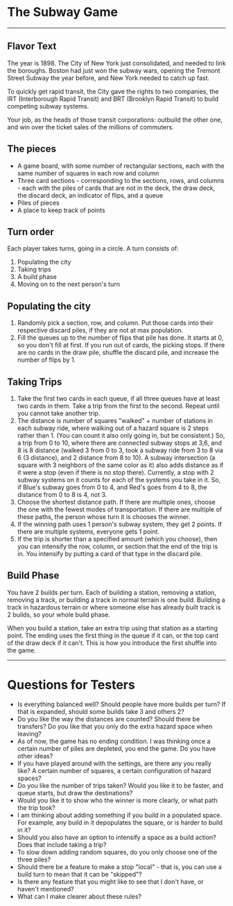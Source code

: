 # The Subway Game
---
## Flavor Text
The year is 1898. The City of New York just consolidated, and needed to link the boroughs. Boston had just won the subway wars, opening the Tremont Street Subway the year before, and New York needed to catch up fast.

To quickly get rapid transit, the City gave the rights to two companies, the IRT (Interborough Rapid Transit) and BRT (Brooklyn Rapid Transit) to build competing subway systems.

Your job, as the heads of those transit corporations: outbuild the other one, and win over the ticket sales of the millions of commuters.

## The pieces
 * A game board, with some number of rectangular sections, each with the same number of squares in each row and column
 * Three card sections - corresponding to the sections, rows, and columns - each with the piles of cards that are not in the deck, the draw deck, the discard deck, an indicator of flips, and a queue
 * Piles of pieces
 * A place to keep track of points

## Turn order
Each player takes turns, going in a circle. A turn consists of:

 1. Populating the city
 2. Taking trips
 3. A build phase
 4. Moving on to the next person's turn

## Populating the city
 1. Randomly pick a section, row, and column. Put those cards into their respective discard piles, if they are not at max population.
 2. Fill the queues up to the number of flips that pile has done. It starts at 0, so you don't fill at first. If you run out of cards, the picking stops. If there are no cards in the draw pile, shuffle the discard pile, and increase the number of flips by 1.

## Taking Trips
 1. Take the first two cards in each queue, if all three queues have at least two cards in them. Take a trip from the first to the second. Repeat until you cannot take another trip.
 2. The distance is number of squares "walked" + number of stations in each subway ride, where walking out of a hazard square is 2 steps rather than 1. (You can count it also only going in, but be consistent.) So, a trip from 0 to 10, where there are connected subway stops at 3,6, and 8 is 8 distance (walked 3 from 0 to 3, took a subway ride from 3 to 8 via 6 (3 distance), and 2 distance from 8 to 10). A subway intersection (a square with 3 neighbors of the same color as it) also adds distance as if it were a stop (even if there is no stop there). Currently, a stop with 2 subway systems on it counts for each of the systems you take in it. So, if Blue's subway goes from 0 to 4, and Red's goes from 4 to 8, the distance from 0 to 8 is 4, not 3.
 3. Choose the shortest distance path. If there are multiple ones, choose the one with the fewest modes of transportation. If there are multiple of these paths, the person whose turn it is chooses the winner.
 4. If the winning path uses 1 person's subway system, they get 2 points. If there are multiple systems, everyone gets 1 point.
 5. If the trip is shorter than a specified amount (which you choose), then you can intensify the row, column, or section that the end of the trip is in. You intensify by putting a card of that type in the discard pile.

## Build Phase

You have 2 builds per turn. Each of building a station, removing a station, removing a track, or building a track in normal terrain is one build. Building a track in hazardous terrain or where someone else has already built track is 2 builds, so your whole build phase.

When you build a station, take an extra trip using that station as a starting point. The ending uses the first thing in the queue if it can, or the top card of the draw deck if it can't. This is how you introduce the first shuffle into the game.

---
# Questions for Testers
 * Is everything balanced well? Should people have more builds per turn? If that is expanded, should some builds take 3 and others 2?
 * Do you like the way the distances are counted? Should there be transfers? Do you like that you only do the extra hazard space when leaving?
 * As of now, the game has no ending condition. I was thinking once a certain number of piles are depleted, you end the game. Do you have other ideas?
 * If you have played around with the settings, are there any you really like? A certain number of squares, a certain configuration of hazard spaces?
 * Do you like the number of trips taken? Would you like it to be faster, and queue starts, but draw the destinations?
 * Would you like it to show who the winner is more clearly, or what path the trip took?
 * I am thinking about adding something if you build in a populated space. For example, any build in it depopulates the square, or is harder to build in it?
 * Should you also have an option to intensify a space as a build action? Does that include taking a trip?
 * To slow down adding random squares, do you only choose one of the three piles?
 * Should there be a feature to make a stop "local" - that is, you can use a build turn to mean that it can be "skipped"?
 * Is there any feature that you might like to see that I don't have, or haven't mentioned?
 * What can I make clearer about these rules?
